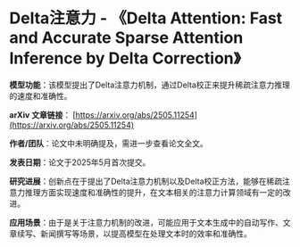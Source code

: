 # Delta注意力 - 《Delta Attention: Fast and Accurate Sparse Attention Inference by Delta Correction》

**模型功能**：该模型提出了Delta注意力机制，通过Delta校正来提升稀疏注意力推理的速度和准确性。

**arXiv 文章链接**：
[https://arxiv.org/abs/2505.11254](https://arxiv.org/abs/2505.11254)

**作者/团队**：论文中未明确提及，需进一步查看论文全文。

**发表日期**：论文于2025年5月首次提交。

**研究进展**：创新点在于提出了Delta注意力机制以及Delta校正方法，能够在稀疏注意力推理方面实现速度和准确性的提升，在文本相关的注意力计算领域有一定的改进。

**应用场景**：由于是关于注意力机制的改进，可能应用于文本生成中的自动写作、文章续写、新闻撰写等场景，以提高模型在处理文本时的效率和准确性。